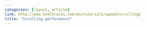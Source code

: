 ```yaml
---
categories: [layout, article]
link: http://www.html5rocks.com/en/tutorials/speed/scrolling/
title: "Scrolling performance"
---
```

